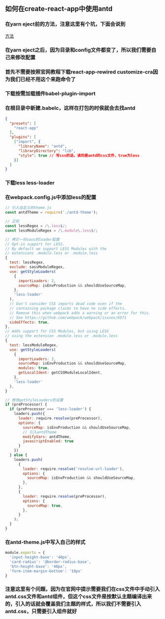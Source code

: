 ## 如何在create-react-app中使用antd

### 在yarn eject前的方法，注意这里有个坑，下面会说到
[方法](https://ant.design/docs/react/use-with-create-react-app-cn)

### 在yarn eject之后，因为目录和config文件都变了，所以我们需要自己来修改配置

### 首先不需要按照官网教程下载react-app-rewired customize-cra因为我们已经不用这个来跑命令了

### 下载按需加载插件babel-plugin-import

### 在根目录中新建.babelc，这样在打包的时侯就会去找antd
```json
{
  "presets": [
    "react-app"
  ],
  "plugins": [
    ["import", {
      "libraryName": "antd",
      "libraryDirectory": "lib",
      "style": true // 写css的话，读的是antd的css文件，true为less
    }]
  ]
}
```

### 下载less less-loader 

### 在webpack.config.js中添加less的配置
```javascript
// 引入自定义的theme.js
const antdTheme = require('./antd-theme');

// 正则
const lessRegex = /\.less$/;
const lessModuleRegex = /\.module\.less$/;

// 拷贝一份sass的loader配置
// Opt-in support for LESS.
// By default we support LESS Modules with the
// extensions .module.less or .module.less
{
  test: lessRegex,
  exclude: sassModuleRegex,
  use: getStyleLoaders(
    {
      importLoaders: 2,
      sourceMap: isEnvProduction && shouldUseSourceMap,
    },
    'less-loader'
  ),
  // Don't consider CSS imports dead code even if the
  // containing package claims to have no side effects.
  // Remove this when webpack adds a warning or an error for this.
  // See https://github.com/webpack/webpack/issues/6571
  sideEffects: true,
},
// Adds support for CSS Modules, but using LESS
// using the extension .module.less or .module.less
{
  test: lessModuleRegex,
  use: getStyleLoaders(
    {
      importLoaders: 2,
      sourceMap: isEnvProduction && shouldUseSourceMap,
      modules: true,
      getLocalIdent: getCSSModuleLocalIdent,
    },
    'less-loader'
  ),
}

// 修改getStyleLoaders的设置
if (preProcessor) {
  if (preProcessor === 'less-loader') {
    loaders.push({
      loader: require.resolve(preProcessor),
      options: {
        sourceMap: isEnvProduction && shouldUseSourceMap,
        // 引入antdTheme
        modifyVars: antdTheme,
        javascriptEnabled: true
      }
    })
  } else {
    loaders.push(
      {
        loader: require.resolve('resolve-url-loader'),
        options: {
          sourceMap: isEnvProduction && shouldUseSourceMap,
        },
      },
      {
        loader: require.resolve(preProcessor),
        options: {
          sourceMap: true,
        },
      }
    );
  }
}
```

### 在antd-theme.js中写入自己的样式
```javascript
module.exports = {
  'input-height-base': '40px',
  'card-radius': '@border-radius-base',
  'btn-height-base': '40px',
  'form-item-margin-bottom': '19px'
}
```

### 注意这里有个问题，因为在官网中提示需要我们在css文件中手动引入antd.css文件和antd组件，但这个css文件是按默认主题编译出来的，引入的话就会覆盖我们主题的样式，所以我们不需要引入antd.css，只需要引入组件就好
